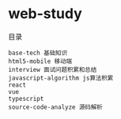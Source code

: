# web-study

目录
```
base-tech 基础知识
html5-mobile 移动端
interview 面试问题积累和总结
javascript-algorithm js算法积累
react
vue
typescript
source-code-analyze 源码解析
```